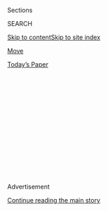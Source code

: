 <div id="app">

<div>

<div>

<div>

<div class="NYTAppHideMasthead css-1q2w90k e1suatyy0">

<div class="section css-ui9rw0 e1suatyy2">

<div class="css-eph4ug er09x8g0">

<div class="css-6n7j50">

</div>

<span class="css-1dv1kvn">Sections</span>

<div class="css-10488qs">

<span class="css-1dv1kvn">SEARCH</span>

</div>

[Skip to content](#site-content)[Skip to site
index](#site-index)

</div>

<div id="masthead-section-label" class="css-1wr3we4 eaxe0e00">

[Move](https://www.nytimes.com/section/well/move)

</div>

<div class="css-10698na e1huz5gh0">

</div>

</div>

<div id="masthead-bar-one" class="section hasLinks css-15hmgas e1csuq9d3">

<div class="css-uqyvli e1csuq9d0">

</div>

<div class="css-1uqjmks e1csuq9d1">

</div>

<div class="css-9e9ivx">

[](https://myaccount.nytimes.com/auth/login?response_type=cookie&client_id=vi)

</div>

<div class="css-1bvtpon e1csuq9d2">

[Today’s
Paper](https://www.nytimes.com/section/todayspaper)

</div>

</div>

</div>

</div>

<div data-aria-hidden="false">

<div id="site-content" data-role="main">

<div>

<div class="css-1aor85t" style="opacity:0.000000001;z-index:-1;visibility:hidden">

<div class="css-1hqnpie">

<div class="css-epjblv">

<span class="css-17xtcya">[Move](/section/well/move)</span><span class="css-x15j1o">|</span><span class="css-fwqvlz">Is
Your Blood Sugar Undermining Your
Workouts?</span>

</div>

<div class="css-k008qs">

<div class="css-1iwv8en">

<span class="css-18z7m18"></span>

<div>

</div>

</div>

<span class="css-1n6z4y">https://nyti.ms/3fhnUBX</span>

<div class="css-1705lsu">

<div class="css-4xjgmj">

<div class="css-4skfbu" data-role="toolbar" data-aria-label="Social Media Share buttons, Save button, and Comments Panel with current comment count" data-testid="share-tools">

  - 
  - 
  - 
  - 
    
    <div class="css-6n7j50">
    
    </div>

  - 
  - 

</div>

</div>

</div>

</div>

</div>

</div>

<div id="NYT_TOP_BANNER_REGION" class="css-13pd83m">

</div>

<div id="top-wrapper" class="css-1sy8kpn">

<div id="top-slug" class="css-l9onyx">

Advertisement

</div>

[Continue reading the main
story](#after-top)

<div class="ad top-wrapper" style="text-align:center;height:100%;display:block;min-height:250px">

<div id="top" class="place-ad" data-position="top" data-size-key="top">

</div>

</div>

<div id="after-top">

</div>

</div>

<div>

<div id="sponsor-wrapper" class="css-1hyfx7x">

<div id="sponsor-slug" class="css-19vbshk">

Supported by

</div>

[Continue reading the main
story](#after-sponsor)

<div id="sponsor" class="ad sponsor-wrapper" style="text-align:center;height:100%;display:block">

</div>

<div id="after-sponsor">

</div>

</div>

<div class="css-186x18t">

Phys Ed

</div>

<div class="css-1vkm6nb ehdk2mb0">

# Is Your Blood Sugar Undermining Your Workouts?

</div>

Eating a diet high in sugar and processed foods could dent our long-term
health in part by changing how well our bodies respond to
exercise.

<div class="css-79elbk" data-testid="photoviewer-wrapper">

<div class="css-z3e15g" data-testid="photoviewer-wrapper-hidden">

</div>

<div class="css-1a48zt4 ehw59r15" data-testid="photoviewer-children">

![<span class="css-cnj6d5 e1z0qqy90" itemprop="copyrightHolder"><span class="css-1ly73wi e1tej78p0">Credit...</span><span><span>Hana
Asano for The New York
Times</span></span></span>](https://static01.nyt.com/images/2020/08/04/well/physed-runner/merlin_170719374_ca7d8b99-4c72-4542-aa89-5fa3012f069e-articleLarge.jpg?quality=75&auto=webp&disable=upscale)

</div>

</div>

<div class="css-18e8msd">

<div class="css-vp77d3 epjyd6m0">

<div class="css-hus3qt ey68jwv0" data-aria-hidden="true">

[![Gretchen
Reynolds](https://static01.nyt.com/images/2019/03/18/multimedia/author-gretchen-reynolds/author-gretchen-reynolds-thumbLarge.png
"Gretchen Reynolds")](https://www.nytimes.com/by/gretchen-reynolds)

</div>

<div class="css-1baulvz">

By [<span class="css-1baulvz last-byline" itemprop="name">Gretchen
Reynolds</span>](https://www.nytimes.com/by/gretchen-reynolds)

</div>

</div>

  - 
    
    <div class="css-ld3wwf e16638kd2">
    
    July 29,
    2020
    
    </div>

  - 
    
    <div class="css-4xjgmj">
    
    <div class="css-d8bdto" data-role="toolbar" data-aria-label="Social Media Share buttons, Save button, and Comments Panel with current comment count" data-testid="share-tools">
    
      - 
      - 
      - 
      - 
        
        <div class="css-6n7j50">
        
        </div>
    
      - 
      - 
    
    </div>
    
    </div>

</div>

</div>

<div class="section meteredContent css-1r7ky0e" name="articleBody" itemprop="articleBody">

<div class="css-1fanzo5 StoryBodyCompanionColumn">

<div class="css-53u6y8">

People with consistently high levels of blood sugar could get less
benefit from exercise than those whose blood sugar levels are normal,
according to a cautionary new study of nutrition, blood sugar and
exercise. The study, which involved rodents and people, suggests that
eating a diet high in sugar and processed foods, which may set the stage
for poor blood sugar control, could dent our long-term health in part by
changing how well our bodies respond to a workout.

We already have plenty of evidence, of course, that elevated blood sugar
is unhealthy. People with hyperglycemia tend to be overweight and face
greater long-term risks for heart disease and Type 2 diabetes, even if,
in the early stages, their condition does not meet the criteria for
those diseases.

They also tend to be out of shape. In epidemiological studies, people
with elevated blood sugar often also have low aerobic fitness, while, in
animal studies, rats bred with low endurance from birth show early
blood-sugar problems, as well. This interrelationship between blood
sugar and fitness is consequential in part because low aerobic fitness
is closely linked to a high risk of premature death.

But most past studies of blood sugar and fitness have been
epidemiological, meaning they have identified links between the two
conditions but not their sequence or mechanisms. They have not clarified
whether hyperglycemia usually precedes and leads to low fitness, or the
other way around, or how either condition manages to influence the
other.

</div>

</div>

<div class="css-1fanzo5 StoryBodyCompanionColumn">

<div class="css-53u6y8">

So, for the [new study, which was published this month in Nature
Metabolism,](https://www.nature.com/articles/s42255-020-0240-7)
researchers at the Joslin Diabetes Center in Boston and other
institutions decided to raise blood sugar levels in mice and see what
happened when they exercised.

They started with adult mice, switching some from normal chow to a diet
high in sugar and saturated fat, similar to what many of us in the
developed world eat nowadays. These mice rapidly gained weight and
developed habitually high blood sugar.

They injected other mice with a substance that reduces their ability to
produce insulin, a hormone that helps to control blood sugar, similar to
when people have certain forms of diabetes. Those animals did not get
fatter, but their blood sugar levels rose to the same extent as among
the mice in the sugary diet group.

Other animals remained on their normal chow, as a control group.

After four months, the scientists checked each mouse’s fitness by
measuring how long it could run on a treadmill before exhaustion. They
then put a running wheel in each animal’s cage and let them jog at will
for the next six weeks, which they did. On average, each mouse ran about
300 miles during that month and a half.

But they did not all gain the same level of fitness. The control group
now ran for a much longer period of time on the treadmill before
exhaustion; they were much fitter. But the animals with high blood sugar
showed little improvement. Their aerobic fitness had barely budged.

</div>

</div>

<div class="css-1fanzo5 StoryBodyCompanionColumn">

<div class="css-53u6y8">

Interestingly, their exercise resistance was the same, whether their
blood sugar problems stemmed from poor diet or lack of insulin, and
whether they were overweight or slimmer. If they had high blood sugar,
they resisted the benefits of exercise.

To better understand why, the scientists next looked inside muscles. And
conditions there were telling. The muscles of the control animals teemed
with healthy, new muscle fibers and a network of new blood vessels
ferrying extra oxygen and fuel to them. But the muscle tissues of the
animals with high blood sugar displayed mostly new deposits of collagen,
a rigid substance that seems to have crowded out new blood vessels and
prevented the muscles from adapting to the exercise and contributing to
better fitness.

Finally, since rodents are not people, the scientists checked blood
sugar levels and endurance in a group of 24 young adults. None had
diabetes, although some had blood-sugar levels that could be considered
prediabetic. During treadmill fitness testing, those volunteers with the
worst blood-sugar control also had the lowest endurance, and when the
scientists later microscopically examined their muscle tissues after the
exercise, they found high activation of proteins that can inhibit
improvements to aerobic fitness.

Taken as a whole, these results in mice and people suggest that
“constantly bathing your tissues in sugar is just not a good idea” and
could undercut any subsequent benefits from exercise, says Sarah
Lessard, an assistant professor at the Joslin Diabetes Center and
Harvard Medical School, who oversaw the new study.

In practical terms, the findings suggest that, for those of us whose
blood-sugar levels depend on our diets, we might want to “cut back on
sugar” and the highly processed, fatty foods that also can raise blood
sugar and blunt exercise effects, she says. (The control mice ate a
high-carbohydrate chow, so carbohydrates, per se, are not necessarily
the issue, she says; diet quality is.)

More fundamentally, the study intimates that “diet and exercise should
be considered together” when we start thinking about how to improve our
health, Dr. Lessard says. They affect each other and they influence how
each affects us more than we might expect, she says.

But perhaps most important, the study contains some encouraging data,
Dr. Lessard points out. The hyperglycemic mice gained little endurance
from their weeks of working out, but they were beginning to show early
signs of better blood-sugar control, she says. So, it might require time
and gritty determination, but exercise eventually could help people with
hyperglycemia to stabilize their blood sugar, she says, and then start
feeling their fitness rise.

</div>

</div>

</div>

<div>

</div>

<div>

</div>

<div>

</div>

<div>

<div id="bottom-wrapper" class="css-1ede5it">

<div id="bottom-slug" class="css-l9onyx">

Advertisement

</div>

[Continue reading the main
story](#after-bottom)

<div id="bottom" class="ad bottom-wrapper" style="text-align:center;height:100%;display:block;min-height:90px">

</div>

<div id="after-bottom">

</div>

</div>

</div>

</div>

</div>

## Site Index

<div>

</div>

## Site Information Navigation

  - [© <span>2020</span> <span>The New York Times
    Company</span>](https://help.nytimes.com/hc/en-us/articles/115014792127-Copyright-notice)

<!-- end list -->

  - [NYTCo](https://www.nytco.com/)
  - [Contact
    Us](https://help.nytimes.com/hc/en-us/articles/115015385887-Contact-Us)
  - [Work with us](https://www.nytco.com/careers/)
  - [Advertise](https://nytmediakit.com/)
  - [T Brand Studio](http://www.tbrandstudio.com/)
  - [Your Ad
    Choices](https://www.nytimes.com/privacy/cookie-policy#how-do-i-manage-trackers)
  - [Privacy](https://www.nytimes.com/privacy)
  - [Terms of
    Service](https://help.nytimes.com/hc/en-us/articles/115014893428-Terms-of-service)
  - [Terms of
    Sale](https://help.nytimes.com/hc/en-us/articles/115014893968-Terms-of-sale)
  - [Site
    Map](https://spiderbites.nytimes.com)
  - [Help](https://help.nytimes.com/hc/en-us)
  - [Subscriptions](https://www.nytimes.com/subscription?campaignId=37WXW)

</div>

</div>

</div>

</div>
